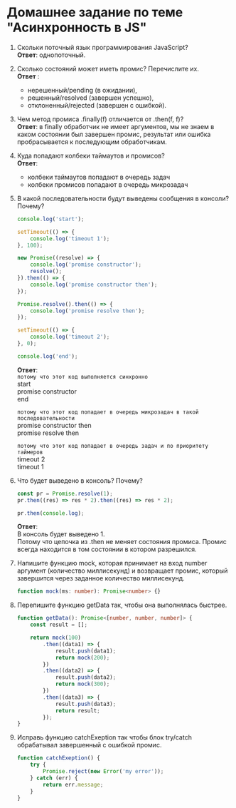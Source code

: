# Домашнее задание по теме "Асинхронность в JS"

1. Скольки поточный язык программирования JavaScript?  
    **Ответ**: однопоточный.

2. Сколько состояний может иметь промис? Перечислите их.  
    **Ответ** :
    * нерешенный/pending (в ожидании),
    * решенный/resolved (завершен успешно),
    * отклоненный/rejected (завершен с ошибкой).

3. Чем метод промиса .finally(f) отличается от .then(f, f)?  
    **Ответ**: в finally обработчик не имеет аргументов, мы не знаем в каком состоянии был завершен промис, результат или ошибка пробрасывается к последующим обработчикам.

4. Куда попадают колбеки таймаутов и промисов?  
    **Ответ**:  
    * колбеки таймаутов попадают в очередь задач
    * колбеки промисов попадают в очередь микрозадач

5. В какой последовательности будут выведены сообщения в консоли? Почему?
    ```javascript
    console.log('start');

    setTimeout(() => {
        console.log('timeout 1');
    }, 100);

    new Promise((resolve) => {
        console.log('promise constructor');
        resolve();
    }).then(() => {
        console.log('promise constructor then');
    });

    Promise.resolve().then(() => {
        console.log('promise resolve then');
    });

    setTimeout(() => {
        console.log('timeout 2');
    }, 0);

    console.log('end');
    ```
    **Ответ**:    
    `потому что этот код выполняется синхронно`  
    start  
    promise constructor  
    end

    `потому что этот код попадает в очередь микрозадач в такой последовательности`  
    promise constructor then  
    promise resolve then

    `потому что этот код попадает в очередь задач и по приоритету таймеров`  
    timeout 2  
    timeout 1  

6. Что будет выведено в консоль? Почему?
    ```javascript
    const pr = Promise.resolve(1);
    pr.then((res) => res * 2).then((res) => res * 2);

    pr.then(console.log);
    ```
    **Ответ**:  
    В консоль будет выведено 1.  
    Потому что цепочка из .then не меняет состояния промиса. Промис всегда находится в том состоянии в котором разрешился.

7. Напишите функцию mock, которая принимает на вход number аргумент (количество миллисекунд) и возвращает промис, который завершится через заданное количество миллисекунд.
    ```typescript
    function mock(ms: number): Promise<number> {}
    ```

8. Перепишите функцию getData так, чтобы она выполнялась быстрее.
    ```typescript
    function getData(): Promise<[number, number, number]> {
        const result = [];

        return mock(100)
            .then((data1) => {
                result.push(data1);
                return mock(200);
            })
            .then((data2) => {
                result.push(data2);
                return mock(300);
            })
            .then((data3) => {
                result.push(data3);
                return result;
            });
    }
    ```

9. Исправь функцию catchExeption так чтобы блок try/catch обрабатывал завершенный с ошибкой промис.
    ```typescript
    function catchExeption() {
        try {
            Promise.reject(new Error('my error'));
        } catch (err) {
            return err.message;
        }
    }
    ```